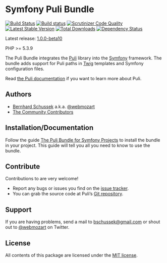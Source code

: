 Symfony Puli Bundle
===================

[![Build Status](https://travis-ci.org/puli/symfony-bundle.svg?branch=master)](https://travis-ci.org/puli/symfony-bundle)
[![Build status](https://ci.appveyor.com/api/projects/status/bamk8nq8ab649jyh/branch/master?svg=true)](https://ci.appveyor.com/project/webmozart/symfony-bundle/branch/master)
[![Scrutinizer Code Quality](https://scrutinizer-ci.com/g/puli/symfony-bundle/badges/quality-score.png?b=master)](https://scrutinizer-ci.com/g/puli/symfony-bundle/?branch=master)
[![Latest Stable Version](https://poser.pugx.org/puli/symfony-bundle/v/stable.svg)](https://packagist.org/packages/puli/symfony-bundle)
[![Total Downloads](https://poser.pugx.org/puli/symfony-bundle/downloads.svg)](https://packagist.org/packages/puli/symfony-bundle)
[![Dependency Status](https://www.versioneye.com/php/puli:symfony-bundle/1.0.0/badge.svg)](https://www.versioneye.com/php/puli:symfony-bundle/1.0.0)

Latest release: [1.0.0-beta10](https://packagist.org/packages/puli/symfony-bundle#1.0.0-beta10)

PHP >= 5.3.9

The Puli Bundle integrates the [Puli] library into the [Symfony] framework. The
bundle adds support for Puli paths in [Twig] templates and Symfony configuration
files.

Read [the Puli documentation] if you want to learn more about Puli.

Authors
-------

* [Bernhard Schussek] a.k.a. [@webmozart]
* [The Community Contributors]

Installation/Documentation
--------------------------

Follow the guide [The Puli Bundle for Symfony Projects] to install the bundle
in your project. This guide will tell you all you need to know to use the bundle.

Contribute
----------

Contributions to are very welcome!

* Report any bugs or issues you find on the [issue tracker].
* You can grab the source code at Puli’s [Git repository].

Support
-------

If you are having problems, send a mail to bschussek@gmail.com or shout out to
[@webmozart] on Twitter.

License
-------

All contents of this package are licensed under the [MIT license].

[Puli]: http://puli.io
[Twig]: http://twig.sensiolabs.org
[Symfony]: http://symfony.com
[Bernhard Schussek]: http://webmozarts.com
[The Community Contributors]: https://github.com/puli/symfony-bundle/graphs/contributors
[The Puli Bundle for Symfony Projects]: http://docs.puli.io/en/latest/extensions/symfony-bundle.html
[the Puli documentation]: http://docs.puli.io/en/latest/index.html
[issue tracker]: https://github.com/puli/issues/issues
[Git repository]: https://github.com/puli/symfony-bundle
[@webmozart]: https://twitter.com/webmozart
[MIT license]: LICENSE
